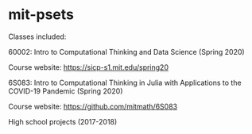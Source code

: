 # mit-psets

Classes included:


60002: Intro to Computational Thinking and Data Science (Spring 2020)<br>

Course website: https://sicp-s1.mit.edu/spring20


6S083: Intro to Computational Thinking in Julia with Applications to the COVID-19 Pandemic (Spring 2020)<br>

Course website: https://github.com/mitmath/6S083



High school projects (2017-2018)<br>

